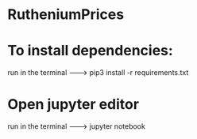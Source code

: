 # RutheniumPrices
# To install dependencies:

run in the terminal ---> pip3 install -r requirements.txt

# Open jupyter editor
run in the terminal ---> jupyter notebook 
